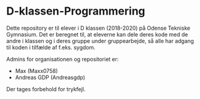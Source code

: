 # D-klassen-Programmering
Dette repository er til elever i D klassen (2018-2020) på Odense Tekniske Gymnasium.
Det er beregnet til, at eleverne kan dele deres kode med de andre i klassen og i deres gruppe under gruppearbejde, så alle har adgang til koden i tilfælde af f.eks. sygdom.

Admins for organisationen og repositoriet er:
- Max (Maxx0758)
- Andreas GDP (Andreasgdp)

Der tages forbehold for trykfejl.
